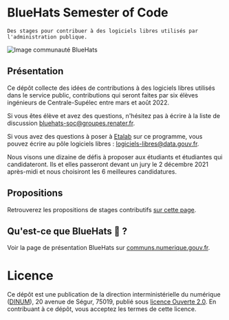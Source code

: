 # BlueHats Semester of Code

    Des stages pour contribuer à des logiciels libres utilisés par l'administration publique.

![Image communauté BlueHats](https://communs.numerique.gouv.fr/img/bluehats-communaute.jpg)

## Présentation

Ce dépôt collecte des idées de contributions à des logiciels libres
utilisés dans le service public, contributions qui seront faites par
six élèves ingénieurs de Centrale-Supélec entre mars et août 2022.

Si vous êtes élève et avez des questions, n'hésitez pas à écrire à la
liste de discussion
[bluehats-soc@groupes.renater.fr](mailto:bluehats-soc@groupes.renater.fr).

Si vous avez des questions à poser à [Etalab](https://www.etalab.gouv.fr/) sur ce programme, vous pouvez écrire au pôle logiciels libres : [logiciels-libres@data.gouv.fr](mailto:logiciels-libres@data.gouv.fr).

Nous visons une dizaine de défis à proposer aux étudiants et
étudiantes qui candidateront.  Ils et elles passeront devant un jury
le 2 décembre 2021 après-midi et nous choisiront les 6 meilleures
candidatures.

## Propositions

Retrouverez les propositions de stages contributifs [sur cette
page](https://github.com/blue-hats/bluehats-soc/blob/main/propositions.md).

## Qu'est-ce que BlueHats 🧢 ?

Voir la page de présentation BlueHats sur [communs.numerique.gouv.fr](https://communs.numerique.gouv.fr/bluehats/).

# Licence

Ce dépôt est une publication de la direction interministérielle du
numérique ([DINUM](https://www.numerique.gouv.fr/)), 20 avenue de Ségur, 75019, publié sous [licence
Ouverte 2.0](LICENSE.txt).  En contribuant à ce dépôt, vous acceptez les termes de
cette licence.

